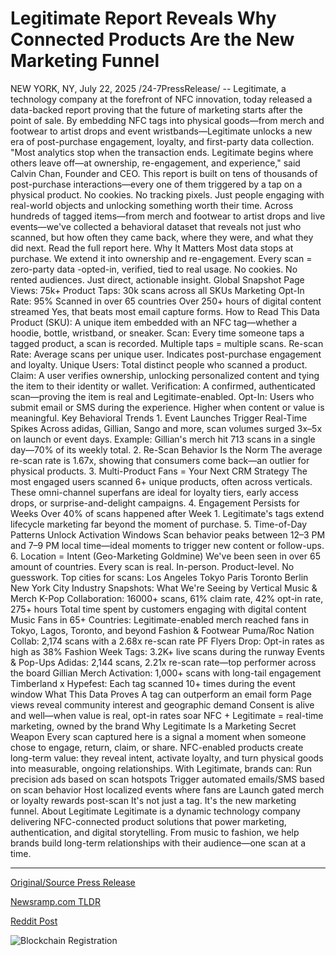 # Legitimate Report Reveals Why Connected Products Are the New Marketing Funnel

NEW YORK, NY, July 22, 2025 /24-7PressRelease/ -- Legitimate, a technology company at the forefront of NFC innovation, today released a data-backed report proving that the future of marketing starts after the point of sale. By embedding NFC tags into physical goods—from merch and footwear to artist drops and event wristbands—Legitimate unlocks a new era of post-purchase engagement, loyalty, and first-party data collection.  "Most analytics stop when the transaction ends. Legitimate begins where others leave off—at ownership, re-engagement, and experience," said Calvin Chan, Founder and CEO.  This report is built on tens of thousands of post-purchase interactions—every one of them triggered by a tap on a physical product. No cookies. No tracking pixels. Just people engaging with real-world objects and unlocking something worth their time. Across hundreds of tagged items—from merch and footwear to artist drops and live events—we've collected a behavioral dataset that reveals not just who scanned, but how often they came back, where they were, and what they did next.  Read the full report here.  Why It Matters Most data stops at purchase. We extend it into ownership and re-engagement. Every scan = zero-party data -opted-in, verified, tied to real usage. No cookies. No rented audiences. Just direct, actionable insight.  Global Snapshot Page Views: 75k+ Product Taps: 30k scans across all SKUs Marketing Opt-In Rate: 95% Scanned in over 65 countries Over 250+ hours of digital content streamed  Yes, that beats most email capture forms.  How to Read This Data Product (SKU): A unique item embedded with an NFC tag—whether a hoodie, bottle, wristband, or sneaker. Scan: Every time someone taps a tagged product, a scan is recorded. Multiple taps = multiple scans. Re-scan Rate: Average scans per unique user. Indicates post-purchase engagement and loyalty. Unique Users: Total distinct people who scanned a product. Claim: A user verifies ownership, unlocking personalized content and tying the item to their identity or wallet. Verification: A confirmed, authenticated scan—proving the item is real and Legitimate-enabled. Opt-In: Users who submit email or SMS during the experience. Higher when content or value is meaningful.  Key Behavioral Trends 1. Event Launches Trigger Real-Time Spikes Across adidas, Gillian, Sango and more, scan volumes surged 3x–5x on launch or event days. Example: Gillian's merch hit 713 scans in a single day—70% of its weekly total.  2. Re-Scan Behavior Is the Norm The average re-scan rate is 1.67x, showing that consumers come back—an outlier for physical products.  3. Multi-Product Fans = Your Next CRM Strategy The most engaged users scanned 6+ unique products, often across verticals. These omni-channel superfans are ideal for loyalty tiers, early access drops, or surprise-and-delight campaigns.  4. Engagement Persists for Weeks Over 40% of scans happened after Week 1. Legitimate's tags extend lifecycle marketing far beyond the moment of purchase.  5. Time-of-Day Patterns Unlock Activation Windows Scan behavior peaks between 12–3 PM and 7–9 PM local time—ideal moments to trigger new content or follow-ups.  6. Location = Intent (Geo-Marketing Goldmine) We've been seen in over 65 amount of countries. Every scan is real. In-person. Product-level. No guesswork. Top cities for scans: Los Angeles Tokyo Paris Toronto Berlin New York City  Industry Snapshots: What We're Seeing by Vertical Music & Merch K-Pop Collaboration: 16000+ scans, 61% claim rate, 42% opt-in rate, 275+ hours Total time spent by customers engaging with digital content Music Fans in 65+ Countries: Legitimate-enabled merch reached fans in Tokyo, Lagos, Toronto, and beyond  Fashion & Footwear Puma/Roc Nation Collab: 2,174 scans with a 2.68x re-scan rate PF Flyers Drop: Opt-in rates as high as 38% Fashion Week Tags: 3.2K+ live scans during the runway  Events & Pop-Ups Adidas: 2,144 scans, 2.21x re-scan rate—top performer across the board Gillian Merch Activation: 1,000+ scans with long-tail engagement Timberland x Hypefest: Each tag scanned 10+ times during the event window  What This Data Proves A tag can outperform an email form Page views reveal community interest and geographic demand Consent is alive and well—when value is real, opt-in rates soar NFC + Legitimate = real-time marketing, owned by the brand  Why Legitimate Is a Marketing Secret Weapon Every scan captured here is a signal a moment when someone chose to engage, return, claim, or share. NFC-enabled products create long-term value: they reveal intent, activate loyalty, and turn physical goods into measurable, ongoing relationships. With Legitimate, brands can: Run precision ads based on scan hotspots Trigger automated emails/SMS based on scan behavior Host localized events where fans are Launch gated merch or loyalty rewards post-scan  It's not just a tag. It's the new marketing funnel.  About Legitimate Legitimate is a dynamic technology company delivering NFC-connected product solutions that power marketing, authentication, and digital storytelling. From music to fashion, we help brands build long-term relationships with their audience—one scan at a time. 

---

[Original/Source Press Release](https://www.24-7pressrelease.com/press-release/525068/legitimate-report-reveals-why-connected-products-are-the-new-marketing-funnel)
                    

[Newsramp.com TLDR](https://newsramp.com/curated-news/legitimate-s-nfc-tags-revolutionize-post-purchase-marketing/321bfcae8bdc39163b39461b7801a254) 

 



[Reddit Post](https://www.reddit.com/r/MarketingNewsramp/comments/1m7hf6s/legitimates_nfc_tags_revolutionize_postpurchase/) 



![Blockchain Registration](https://cdn.newsramp.app/24-7PressRelease/qrcode/257/23/yawnqOsH.webp)
